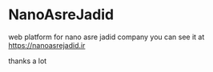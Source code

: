 # NanoAsreJadid
web platform for nano asre jadid company
you can see it at https://nanoasrejadid.ir

thanks a lot
